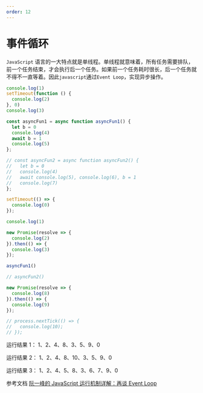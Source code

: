 ```yaml
---
order: 12
---
```


# 事件循环

`JavaScript` 语言的一大特点就是单线程。单线程就意味着，所有任务需要排队，前一个任务结束，才会执行后一个任务。如果前一个任务耗时很长，后一个任务就不得不一直等着。因此`javascript`通过`Event Loop`，实现异步操作。

```js
console.log(1)
setTimeout(function () {
  console.log(2)
}, 0)
console.log(3)
```

```js
const asyncFun1 = async function asyncFun1() {
  let b = 0
  console.log(4)
  await b = 1
  console.log(5)
};

// const asyncFun2 = async function asyncFun2() {
//   let b = 0
//   console.log(4)
//   await console.log(5), console.log(6), b = 1
//   console.log(7)
};

setTimeout(() => {
  console.log(0)
});

console.log(1)

new Promise(resolve => {
  console.log(2)
}).then(() => {
  console.log(3)
});

asyncFun1()

// asyncFun2()

new Promise(resolve => {
  console.log(8)
}).then(() => {
  console.log(9)
});

// process.nextTick(() => {
//   console.log(10);
// });
```

运行结果 1： 1、2、4、8、3、5、9、0

运行结果 2： 1、2、4、8、10、3、5、9、0

运行结果 3： 1、2、4、5、8、3、6、7、9、0

参考文档 [阮一峰的 JavaScript 运行机制详解：再谈 Event Loop](http://www.ruanyifeng.com/blog/2014/10/event-loop.html)

